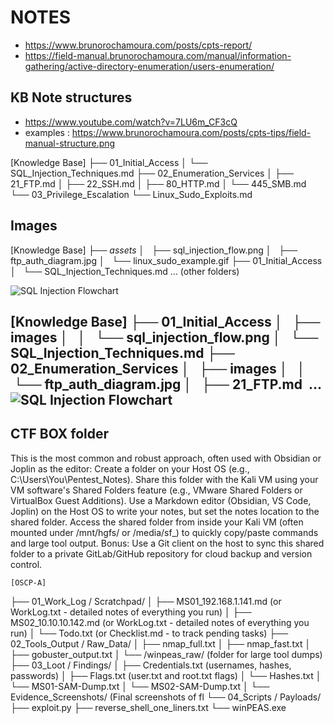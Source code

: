# NOTES

- https://www.brunorochamoura.com/posts/cpts-report/
- https://field-manual.brunorochamoura.com/manual/information-gathering/active-directory-enumeration/users-enumeration/

## KB Note structures
- https://www.youtube.com/watch?v=7LU6m_CF3cQ
- examples : https://www.brunorochamoura.com/posts/cpts-tips/field-manual-structure.png

[Knowledge Base]
├── 01_Initial_Access
│   └── SQL_Injection_Techniques.md
├── 02_Enumeration_Services
│   ├── 21_FTP.md 
│   ├── 22_SSH.md
│   ├── 80_HTTP.md
│   └── 445_SMB.md
└── 03_Privilege_Escalation
    └── Linux_Sudo_Exploits.md

## Images
[Knowledge Base]
├── _assets_ 
│   ├── sql_injection_flow.png
│   ├── ftp_auth_diagram.jpg
│   └── linux_sudo_example.gif
├── 01_Initial_Access
│   └── SQL_Injection_Techniques.md
... (other folders)


![SQL Injection Flowchart](..\_assets_\sql_injection_flow.png)


[Knowledge Base]
├── 01_Initial_Access
│   ├── images
│   │   └── sql_injection_flow.png
│   └── SQL_Injection_Techniques.md
├── 02_Enumeration_Services
│   ├── images
│   │   └── ftp_auth_diagram.jpg
│   ├── 21_FTP.md 
...
![SQL Injection Flowchart](images/sql_injection_flow.png)
---

## CTF BOX folder
This is the most common and robust approach, often used with Obsidian or Joplin as the editor:
Create a folder on your Host OS (e.g., C:\Users\You\Pentest_Notes).
Share this folder with the Kali VM using your VM software's Shared Folders feature (e.g., VMware Shared Folders or VirtualBox Guest Additions).
Use a Markdown editor (Obsidian, VS Code, Joplin) on the Host OS to write your notes, but set the notes location to the shared folder.
Access the shared folder from inside your Kali VM (often mounted under /mnt/hgfs/ or /media/sf_) to quickly copy/paste commands and large tool output.
Bonus: Use a Git client on the host to sync this shared folder to a private GitLab/GitHub repository for cloud backup and version control.



    [OSCP-A]
├── 01_Work_Log / Scratchpad/
│   ├── MS01_192.168.1.141.md (or WorkLog.txt - detailed notes of everything you run)
│   ├── MS02_10.10.10.142.md (or WorkLog.txt - detailed notes of everything you run)
│   └── Todo.txt (or Checklist.md - to track pending tasks)
├── 02_Tools_Output / Raw_Data/
│   ├── nmap_full.txt
│   ├── nmap_fast.txt
│   ├── gobuster_output.txt
│   └── /winpeas_raw/ (folder for large tool dumps)
├── 03_Loot / Findings/
│   ├── Credentials.txt (usernames, hashes, passwords)
│   ├── Flags.txt (user.txt and root.txt flags)
│   └── Hashes.txt
│   └── MS01-SAM-Dump.txt
│   └── MS02-SAM-Dump.txt
│   └── Evidence_Screenshots/ (Final screenshots of fl
└── 04_Scripts / Payloads/
    ├── exploit.py
    ├── reverse_shell_one_liners.txt
    └── winPEAS.exe




